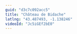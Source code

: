 ```yaml
---
guid: "d3c7c092acc5"
title: "Château de Bidache"
latlng: "43.487493, -1.138246"
videoId: "Jc5iGEf2bE0" 
---
```

